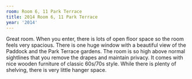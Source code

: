 ```yaml
---
room: Room 6, 11 Park Terrace
title: 2014 Room 6, 11 Park Terrace
year: '2014'
---
```


Great room. When you enter, there is lots of open floor space so the room feels very spacious. There is one huge window with a beautiful view of the Paddock and the Park Terrace gardens. The room is so high above normal sightlines that you remove the drapes and maintain privacy. It comes with nice wooden furniture of classic 60s/70s style. While there is plenty of shelving, there is very little hanger space.